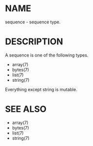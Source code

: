 # NAME
sequence - sequence type.

# DESCRIPTION
A sequence is one of the following types.

- array(7)
- bytes(7)
- list(7)
- string(7)

Everything except string is mutable.

# SEE ALSO
- array(7)
- bytes(7)
- list(7)
- string(7)
